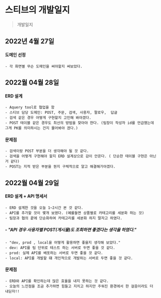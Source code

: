 # 스티브의 개발일지
> 개발일지

## 2022년 4월 27일 

#### 도메인 선정
    - 각 화면별 무슨 도메인을 써야할지 써보았다.


## 2022월 04월 28일

#### ERD 설계 
    - Aquery tool로 협업을 함
    - 스티브 담당 도메인: POST, 주문, 검색, 사용자, 팔로우,  답글
    - 검색 같은 경우 어떻게 구현할지 고민해 봐야겠다. 
    - POST 테이블 같은 경우도 최선의 방법을 찾아야 한다. (팀장이 작성자 id를 언급했는데 그게 PK를 의미하시는 건지 물어봐야 겠다.)
#### 문제점
    - 검색이랑 POST 부분을 더 생각해야 될 것 같다.
    - 검색을 어떻게 구현해야 할지 ERD 설계상으로 감이 안온다. ( 단순한 테이블 구현은 아닌거 같다)
    - POST는 지적 받은 부분을 뭔지 구체적으로 알고 해결해가야겠다.

## 2022월 04월 29일
#### ERD 설계 + API 명세서
    - ERD 설계한 것을 오늘 1~2시간 본 것 같다. 
    - API를 추가할 것이 몇개 보였다. (예를들면 상품별로 카테고리를 세분화 하는 것)
    - 팀장과 협의 끝에 단순화하여 카테고리를 세분화 하지 말자고 하였다.
##### - "API 경우 사용자별 POST(게시물)도 조회하면 좋겠다는 생각을 하였다."
    
    - "dev, prod , local을 어떻게 활용하면 좋을지 생각해 보았다."
    - dev: API를 팀 단위로 테스트 하는 서버로 두면 좋을 것 같다.
    - prod: 실제 API를 배포하는 서버로 두면 좋을 것 같다.
    - local: API를 개발할 떄 개인적으로 개발하는 서버로 두면 좋을 것 같다.
#### 문제점
    - ERD와 API를 확인하는데 많은 효율을 내지 못하는 것 같다. 
    - 오늘의 느낀점을 조금 추가하면 힘들고 지치고 하지만 주워진 환경에서 한 걸음이라도 더 내딛자!! 
